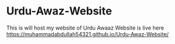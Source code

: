 # Urdu-Awaz-Website
This is will host my website of Urdu Awaaz
Website is live here https://muhammadabdullah54321.github.io/Urdu-Awaz-Website/
